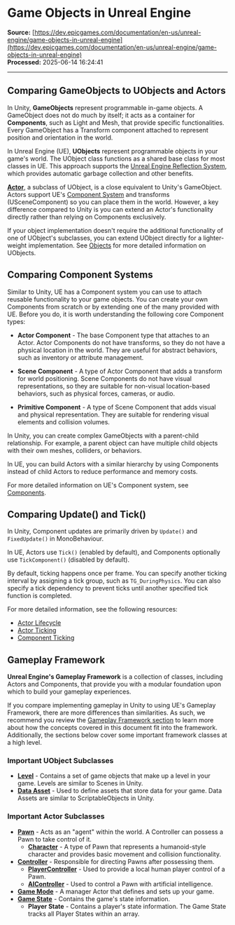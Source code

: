 # Game Objects in Unreal Engine

**Source:** [https://dev.epicgames.com/documentation/en-us/unreal-engine/game-objects-in-unreal-engine](https://dev.epicgames.com/documentation/en-us/unreal-engine/game-objects-in-unreal-engine)  
**Processed:** 2025-06-14 16:24:41

---

## Comparing GameObjects to UObjects and Actors

In Unity, **GameObjects** represent programmable in-game objects. A GameObject does not do much by itself; it acts as a container for **Components**, such as Light and Mesh, that provide specific functionalities. Every GameObject has a Transform component attached to represent position and orientation in the world.

In Unreal Engine (UE), **UObjects** represent programmable objects in your game's world. The UObject class functions as a shared base class for most classes in UE. This approach supports the [Unreal Engine Reflection System](/documentation/en-us/unreal-engine/reflection-system-in-unreal-engine), which provides automatic garbage collection and other benefits.

[**Actor**](/documentation/en-us/unreal-engine/actors-in-unreal-engine), a subclass of UObject, is a close equivalent to Unity's GameObject. Actors support UE's [Component System](/documentation/en-us/unreal-engine/game-objects-in-unreal-engine#comparingcomponentsystems) and transforms (USceneComponent) so you can place them in the world. However, a key difference compared to Unity is you can extend an Actor's functionality directly rather than relying on Components exclusively.

If your object implementation doesn't require the additional functionality of one of UObject's subclasses, you can extend UObject directly for a lighter-weight implementation. See [Objects](/documentation/en-us/unreal-engine/objects-in-unreal-engine) for more detailed information on UObjects.

## Comparing Component Systems

Similar to Unity, UE has a Component system you can use to attach reusable functionality to your game objects. You can create your own Components from scratch or by extending one of the many provided with UE. Before you do, it is worth understanding the following core Component types:

-   **Actor Component** - The base Component type that attaches to an Actor. Actor Components do not have transforms, so they do not have a physical location in the world. They are useful for abstract behaviors, such as inventory or attribute management.
    
-   **Scene Component** - A type of Actor Component that adds a transform for world positioning. Scene Components do not have visual representations, so they are suitable for non-visual location-based behaviors, such as physical forces, cameras, or audio.
    
-   **Primitive Component** - A type of Scene Component that adds visual and physical representation. They are suitable for rendering visual elements and collision volumes.
    

In Unity, you can create complex GameObjects with a parent-child relationship. For example, a parent object can have multiple child objects with their own meshes, colliders, or behaviors.

In UE, you can build Actors with a similar hierarchy by using Components instead of child Actors to reduce performance and memory costs.

For more detailed information on UE's Component system, see [Components](/documentation/en-us/unreal-engine/actors-in-unreal-engine#components).

## Comparing Update() and Tick()

In Unity, Component updates are primarily driven by `Update()` and `FixedUpdate()` in MonoBehaviour.

In UE, Actors use `Tick()` (enabled by default), and Components optionally use `TickComponent()` (disabled by default).

By default, ticking happens once per frame. You can specify another ticking interval by assigning a tick group, such as `TG_DuringPhysics`. You can also specify a tick dependency to prevent ticks until another specified tick function is completed.

For more detailed information, see the following resources:

-   [Actor Lifecycle](/documentation/en-us/unreal-engine/unreal-engine-actor-lifecycle)
-   [Actor Ticking](/documentation/en-us/unreal-engine/actor-ticking-in-unreal-engine)
-   [Component Ticking](/documentation/en-us/unreal-engine/components-in-unreal-engine#updating)

## Gameplay Framework

**Unreal Engine's Gameplay Framework** is a collection of classes, including Actors and Components, that provide you with a modular foundation upon which to build your gameplay experiences.

If you compare implementing gameplay in Unity to using UE's Gameplay Framework, there are more differences than similarities. As such, we recommend you review the [Gameplay Framework section](/documentation/en-us/unreal-engine/gameplay-framework-in-unreal-engine) to learn more about how the concepts covered in this document fit into the framework. Additionally, the sections below cover some important framework classes at a high level.

### Important UObject Subclasses

-   [**Level**](/documentation/en-us/unreal-engine/levels-in-unreal-engine) - Contains a set of game objects that make up a level in your game. Levels are similar to Scenes in Unity.
-   [**Data Asset**](/documentation/en-us/unreal-engine/data-assets-in-unreal-engine) - Used to define assets that store data for your game. Data Assets are similar to ScriptableObjects in Unity.

### Important Actor Subclasses

-   [**Pawn**](/documentation/en-us/unreal-engine/pawn-in-unreal-engine) - Acts as an "agent" within the world. A Controller can possess a Pawn to take control of it.
    -   [**Character**](/documentation/en-us/unreal-engine/characters-in-unreal-engine) - A type of Pawn that represents a humanoid-style character and provides basic movement and collision functionality.
-   [**Controller**](/documentation/en-us/unreal-engine/controllers-in-unreal-engine) - Responsible for directing Pawns after possessing them.
    -   [**PlayerController**](/documentation/en-us/unreal-engine/player-controllers-in-unreal-engine) - Used to provide a local human player control of a Pawn.
    -   [**AIController**](/documentation/en-us/unreal-engine/ai-controllers-in-unreal-engine) - Used to control a Pawn with artificial intelligence.
-   [**Game Mode**](/documentation/en-us/unreal-engine/game-mode-and-game-state-in-unreal-engine) - A manager Actor that defines and sets up your game.
-   [**Game State**](/documentation/en-us/unreal-engine/game-mode-and-game-state-in-unreal-engine) - Contains the game's state information.
    -   **Player State** - Contains a player's state information. The Game State tracks all Player States within an array.